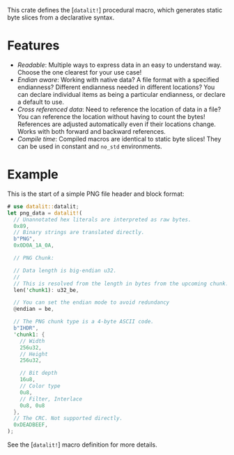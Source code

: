 This crate defines the [`datalit!`] procedural macro, which generates
static byte slices from a declarative syntax.

# Features

- _Readable_: Multiple ways to express data in an easy to understand way.
  Choose the one clearest for your use case!
- _Endian aware_: Working with native data? A file format with a specified
  endianness? Different endianness needed in different locations? You can
  declare individual items as being a particular endianness, or declare a
  default to use.
- _Cross referenced data_: Need to reference the location of data in a file?
  You can reference the location without having to count the bytes! References
  are adjusted automatically even if their locations change. Works with both
  forward and backward references.
- _Compile time_: Compiled macros are identical to static byte slices! They can
  be used in constant and `no_std` environments.

# Example

This is the start of a simple PNG file header and block format:

```rust
# use datalit::datalit;
let png_data = datalit!(
  // Unannotated hex literals are interpreted as raw bytes.
  0x89,
  // Binary strings are translated directly.
  b"PNG",
  0x0D0A_1A_0A,

  // PNG Chunk:

  // Data length is big-endian u32.
  //
  // This is resolved from the length in bytes from the upcoming chunk.
  len('chunk1): u32_be,

  // You can set the endian mode to avoid redundancy
  @endian = be,

  // The PNG chunk type is a 4-byte ASCII code.
  b"IHDR",
  'chunk1: {
    // Width
    256u32,
    // Height
    256u32,

    // Bit depth
    16u8,
    // Color type
    0u8,
    // Filter, Interlace
    0u8, 0u8
  },
  // The CRC. Not supported directly.
  0xDEADBEEF,
);
```

See the [`datalit!`] macro definition for more details.
